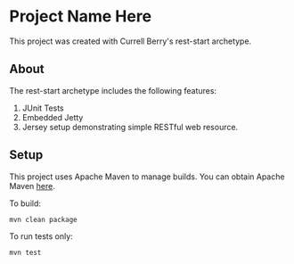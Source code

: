 Project Name Here
==================

This project was created with Currell Berry's rest-start archetype.

About
------------

The rest-start archetype includes the following features:

1. JUnit Tests
2. Embedded Jetty
3. Jersey setup demonstrating simple RESTful web resource.

Setup
------------

This project uses Apache Maven to manage builds.  You can obtain Apache Maven [here](https://maven.apache.org/).

To build:

    mvn clean package

To run tests only:

    mvn test

